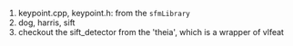 1. keypoint.cpp, keypoint.h: from the `sfmLibrary`
2. dog, harris, sift
3. checkout the sift_detector from the 'theia', which is a wrapper of vlfeat